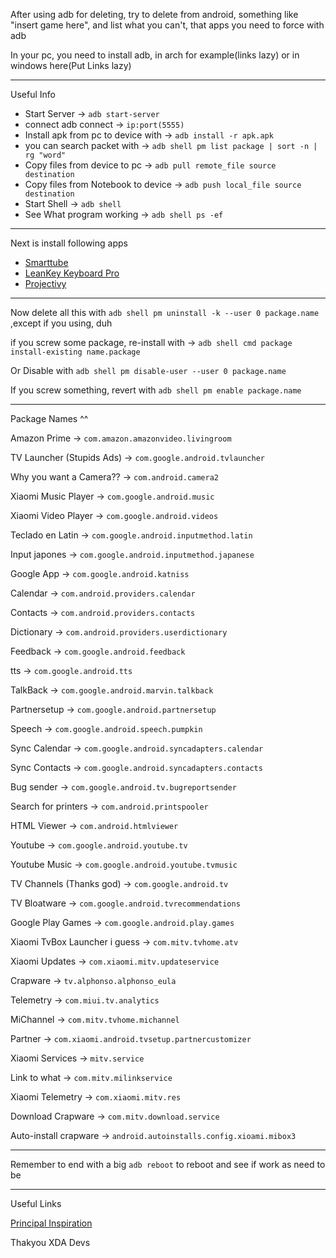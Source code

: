 After using adb for deleting, try to delete from android, something like "insert game here", and list what you can't, that apps you need to force with adb

In your pc, you need to install adb, in arch for example(links lazy) or in windows here(Put Links lazy)

---
Useful Info
- Start Server -> `adb start-server`
- connect adb connect -> `ip:port(5555)`
- Install apk from pc to device with -> `adb install -r apk.apk`
- you can search packet with -> `adb shell pm list package | sort -n | rg "word"`
- Copy files from device to pc ->  `adb pull remote_file source destination`
- Copy files from Notebook to device -> `adb push local_file source destination`
- Start Shell -> `adb shell`
- See What program working -> `adb shell ps -ef`

---
Next is install following apps
- [Smarttube](https://github.com/yuliskov/smarttube)
- [LeanKey Keyboard Pro](https://github.com/yuliskov/LeanKeyKeyboard)
- [Projectivy](https://github.com/spocky/miproja1)

---

Now delete all this with `adb shell pm uninstall -k --user 0 package.name` ,except if you using, duh

if you screw some package, re-install with -> `adb shell cmd package install-existing name.package`

Or Disable with `adb shell pm disable-user --user 0 package.name`

If you screw something, revert with `adb shell pm enable package.name`

---

Package Names ^^

Amazon Prime -> `com.amazon.amazonvideo.livingroom`

TV Launcher (Stupids Ads) -> `com.google.android.tvlauncher`

Why you want a Camera?? -> `com.android.camera2`

Xiaomi Music Player -> `com.google.android.music`

Xiaomi Video Player -> `com.google.android.videos`

Teclado en Latin -> `com.google.android.inputmethod.latin`

Input japones -> `com.google.android.inputmethod.japanese`

Google App -> `com.google.android.katniss`

Calendar -> `com.android.providers.calendar`

Contacts -> `com.android.providers.contacts`

Dictionary -> `com.android.providers.userdictionary`

Feedback -> `com.google.android.feedback`

tts -> `com.google.android.tts`

TalkBack -> `com.google.android.marvin.talkback`

Partnersetup -> `com.google.android.partnersetup`

Speech -> `com.google.android.speech.pumpkin`

Sync Calendar -> `com.google.android.syncadapters.calendar`

Sync Contacts -> `com.google.android.syncadapters.contacts`

Bug sender -> `com.google.android.tv.bugreportsender`

Search for printers -> `com.android.printspooler`

HTML Viewer -> `com.android.htmlviewer`

Youtube -> `com.google.android.youtube.tv`

Youtube Music -> `com.google.android.youtube.tvmusic`

TV Channels (Thanks god) -> `com.google.android.tv`

TV Bloatware -> `com.google.android.tvrecommendations`

Google Play Games -> `com.google.android.play.games`

Xiaomi TvBox Launcher i guess -> `com.mitv.tvhome.atv`

Xiaomi Updates -> `com.xiaomi.mitv.updateservice`

Crapware -> `tv.alphonso.alphonso_eula`

Telemetry -> `com.miui.tv.analytics`

MiChannel -> `com.mitv.tvhome.michannel`

Partner -> `com.xiaomi.android.tvsetup.partnercustomizer`

Xiaomi Services -> `mitv.service`

Link to what -> `com.mitv.milinkservice`

Xiaomi Telemetry -> `com.xiaomi.mitv.res`

Download Crapware -> `com.mitv.download.service`

Auto-install crapware -> `android.autoinstalls.config.xioami.mibox3`

---

Remember to end with a big `adb reboot` to reboot and see if work as need to be

---

Useful Links

[Principal Inspiration](https://sites.google.com/site/tweakradje/devices/xiaomi-mi-tv-stick)

Thakyou XDA Devs
